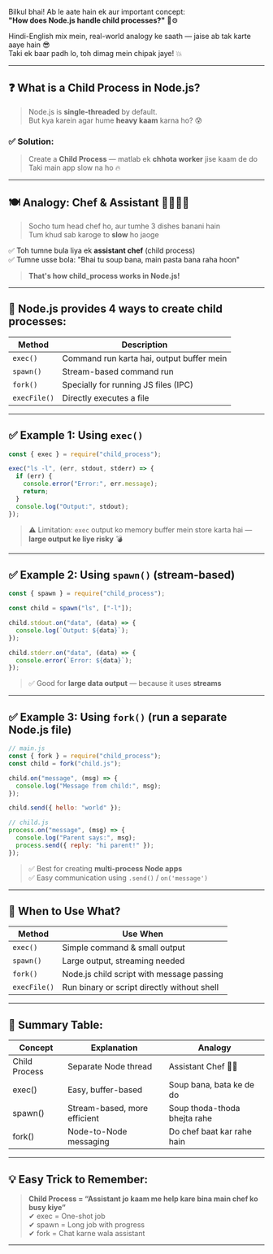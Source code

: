 Bilkul bhai! Ab le aate hain ek aur important concept:  
**"How does Node.js handle child processes?"** 👶⚙️

Hindi-English mix mein, real-world analogy ke saath — jaise ab tak karte aaye hain 😎  
Taki ek baar padh lo, toh dimag mein chipak jaye! 💥

---

## ❓ **What is a Child Process in Node.js?**

> Node.js is **single-threaded** by default.  
> But kya karein agar hume **heavy kaam** karna ho? 😰

### ✅ Solution:

> Create a **Child Process** — matlab ek **chhota worker** jise kaam de do  
> Taki main app slow na ho 🔥

---

## 🍽️ Analogy: Chef & Assistant 👨‍🍳👨‍🍳

> Socho tum head chef ho, aur tumhe 3 dishes banani hain  
> Tum khud sab karoge to **slow** ho jaoge

✅ Toh tumne bula liya ek **assistant chef** (child process)  
✅ Tumne usse bola: "Bhai tu soup bana, main pasta bana raha hoon"

> **That's how child_process works in Node.js!**

---

## 🔧 Node.js provides 4 ways to create child processes:

| Method       | Description                               |
| ------------ | ----------------------------------------- |
| `exec()`     | Command run karta hai, output buffer mein |
| `spawn()`    | Stream-based command run                  |
| `fork()`     | Specially for running JS files (IPC)      |
| `execFile()` | Directly executes a file                  |

---

## ✅ Example 1: Using `exec()`

```js
const { exec } = require("child_process");

exec("ls -l", (err, stdout, stderr) => {
  if (err) {
    console.error("Error:", err.message);
    return;
  }
  console.log("Output:", stdout);
});
```

> ⚠️ Limitation: `exec` output ko memory buffer mein store karta hai — **large output ke liye risky** 💣

---

## ✅ Example 2: Using `spawn()` (stream-based)

```js
const { spawn } = require("child_process");

const child = spawn("ls", ["-l"]);

child.stdout.on("data", (data) => {
  console.log(`Output: ${data}`);
});

child.stderr.on("data", (data) => {
  console.error(`Error: ${data}`);
});
```

> ✅ Good for **large data output** — because it uses **streams**

---

## ✅ Example 3: Using `fork()` (run a separate Node.js file)

```js
// main.js
const { fork } = require("child_process");
const child = fork("child.js");

child.on("message", (msg) => {
  console.log("Message from child:", msg);
});

child.send({ hello: "world" });

// child.js
process.on("message", (msg) => {
  console.log("Parent says:", msg);
  process.send({ reply: "hi parent!" });
});
```

> ✅ Best for creating **multi-process Node apps**  
> ✅ Easy communication using `.send()` / `on('message')`

---

## 🧠 When to Use What?

| Method       | Use When                                    |
| ------------ | ------------------------------------------- |
| `exec()`     | Simple command & small output               |
| `spawn()`    | Large output, streaming needed              |
| `fork()`     | Node.js child script with message passing   |
| `execFile()` | Run binary or script directly without shell |

---

## 🎯 Summary Table:

| Concept       | Explanation                  | Analogy                      |
| ------------- | ---------------------------- | ---------------------------- |
| Child Process | Separate Node thread         | Assistant Chef 👨‍🍳            |
| exec()        | Easy, buffer-based           | Soup bana, bata ke de do     |
| spawn()       | Stream-based, more efficient | Soup thoda-thoda bhejta rahe |
| fork()        | Node-to-Node messaging       | Do chef baat kar rahe hain   |

---

## 💡 Easy Trick to Remember:

> **Child Process = “Assistant jo kaam me help kare bina main chef ko busy kiye”**  
> ✔ exec = One-shot job  
> ✔ spawn = Long job with progress  
> ✔ fork = Chat karne wala assistant

---
